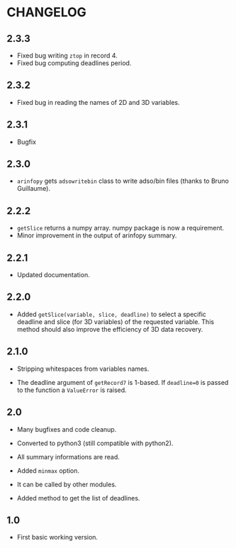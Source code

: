 # CHANGELOG

## 2.3.3

- Fixed bug writing `ztop` in record 4.
- Fixed bug computing deadlines period.

## 2.3.2

- Fixed bug in reading the names of 2D and 3D variables.

## 2.3.1

- Bugfix

## 2.3.0

- `arinfopy` gets `adsowritebin` class to write adso/bin files (thanks to Bruno Guillaume).

## 2.2.2

- `getSlice` returns a numpy array. numpy package is now a requirement.
- Minor improvement in the output of arinfopy summary.

## 2.2.1

- Updated documentation.

## 2.2.0

- Added `getSlice(variable, slice, deadline)` to select a specific deadline and slice (for 3D variables) of the requested variable. This method should also improve the efficiency of 3D data recovery.

## 2.1.0

- Stripping whitespaces from variables names.

- The deadline argument of `getRecord7` is 1-based. If `deadline=0` is passed to the function a `ValueError` is raised.

## 2.0

- Many bugfixes and code cleanup.

- Converted to python3 (still compatible with python2).

- All summary informations are read.

- Added `minmax` option.

- It can be called by other modules.

- Added method to get the list of deadlines.

## 1.0

- First basic working version.
